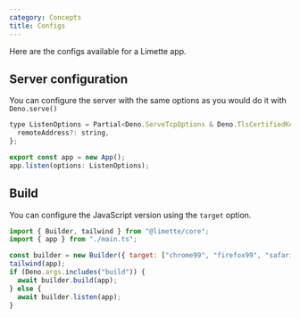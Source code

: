 ```yaml
---
category: Concepts
title: Configs
---
```


Here are the configs available for a Limette app.

## Server configuration

You can configure the server with the same options as you would do it with `Deno.serve()`

```js
type ListenOptions = Partial<Deno.ServeTcpOptions & Deno.TlsCertifiedKeyPem> & {
  remoteAddress?: string,
};

export const app = new App();
app.listen(options: ListenOptions);
```

## Build

You can configure the JavaScript version using the `target` option.

```js
import { Builder, tailwind } from "@limette/core";
import { app } from "./main.ts";

const builder = new Builder({ target: ["chrome99", "firefox99", "safari15"] });
tailwind(app);
if (Deno.args.includes("build")) {
  await builder.build(app);
} else {
  await builder.listen(app);
}
```

